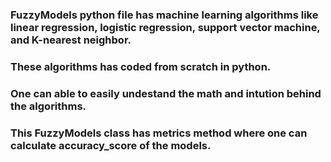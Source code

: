 ### FuzzyModels python file has machine learning algorithms like linear regression, logistic regression, support vector machine,  and K-nearest neighbor.
### These algorithms has coded from scratch in python.
### One can able to easily undestand the math and intution behind the algorithms.
### This FuzzyModels class has metrics method where one can calculate accuracy_score of the models.
